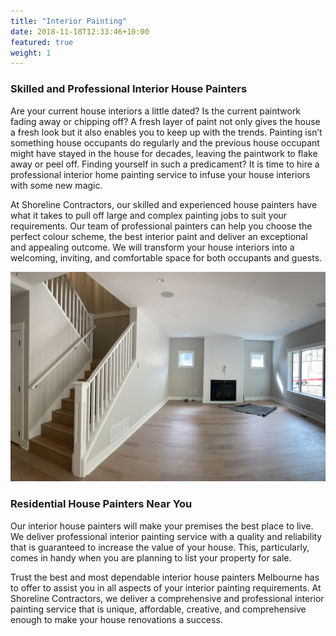 ```yaml
---
title: "Interior Painting"
date: 2018-11-18T12:33:46+10:00
featured: true
weight: 1
---
```

<section class="unique unique1">
<div class="container relative">
<div class="row flex">
<div class="col-xs-12 col-md-12">
<h3>Skilled and Professional Interior House Painters</h3>
<p></p><p>Are your current house interiors a little dated? Is the current paintwork fading away or chipping off? A fresh layer of paint not only gives the house a fresh look but it also enables you to keep up with the trends. Painting isn’t something house occupants do regularly and the previous house occupant might have stayed in the house for decades, leaving the paintwork to flake away or peel off. Finding yourself in such a predicament? It is time to hire a professional interior home painting service to infuse your house interiors with some new magic.</p>
<p>At Shoreline Contractors, our skilled and experienced house painters have what it takes to pull off large and complex painting jobs to suit your requirements. Our team of professional painters can help you choose the perfect colour scheme, the best interior paint and deliver an exceptional and appealing outcome. We will transform your house interiors into a welcoming, inviting, and comfortable space for both occupants and guests.</p>
<p></p>
</div>
</div>
</div> 
</section>
<section class="unique unique2">
<div class="container relative">
<div class="row flex">
<div class="col-xs-12 col-md-12">
<img src="/images/services/house_inside.JPG" class="lazyloaded" data-ll-status="loaded"> </div>
<div class="col-xs-12 col-md-6">
<h3>Residential House Painters Near You</h3>
<p></p><p>Our interior house painters will make your premises the best place to live. We deliver professional interior painting service with a quality and reliability that is guaranteed to increase the value of your house. This, particularly, comes in handy when you are planning to list your property for sale.</p>
<p>Trust the best and most dependable interior house painters Melbourne has to offer to assist you in all aspects of your interior painting requirements. At Shoreline Contractors, we deliver a comprehensive and professional interior painting service that is unique, affordable, creative, and comprehensive enough to make your house renovations a success.</p>
<p></p>
</div>
</div>
</div> 
</section>